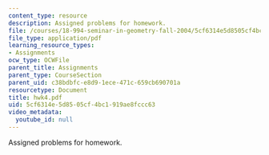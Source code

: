 ```yaml
---
content_type: resource
description: Assigned problems for homework.
file: /courses/18-994-seminar-in-geometry-fall-2004/5cf6314e5d8505cf4bc1919ae8fccc63_hwk4.pdf
file_type: application/pdf
learning_resource_types:
- Assignments
ocw_type: OCWFile
parent_title: Assignments
parent_type: CourseSection
parent_uid: c38bdbfc-e8d9-1ece-471c-659cb690701a
resourcetype: Document
title: hwk4.pdf
uid: 5cf6314e-5d85-05cf-4bc1-919ae8fccc63
video_metadata:
  youtube_id: null
---
```

Assigned problems for homework.


